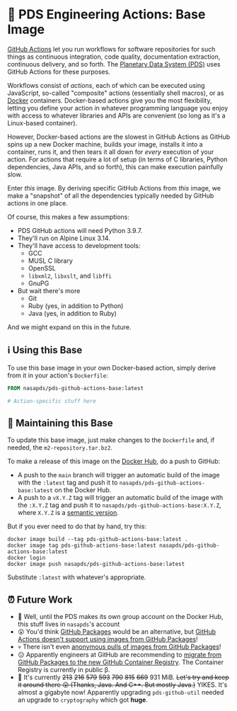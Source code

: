 # 🌄 PDS Engineering Actions: Base Image


[GitHub Actions](https://github.com/features/actions) let you run workflows for software repositories for such things as continuous integration, code quality, documentation extraction, continuous delivery, and so forth. The [Planetary Data System (PDS)](https://pds.nasa.gov/) uses GitHub Actions for these purposes.

Workflows consist of _actions_, each of which can be executed using JavaScript, so-called "composite" actions (essentially shell macros), or as [Docker](https://www.docker.com/) containers. Docker-based actions give you the most flexibility, letting you define your action in whatever programming language you enjoy with access to whatever libraries and APIs are convenient (so long as it's a Linux-based container).

However, Docker-based actions are the slowest in GitHub Actions as GitHub spins up a new Docker machine, builds your image, installs it into a container, runs it, and then tears it all down for _every_ execution of your action. For actions that require a lot of setup (in terms of C libraries, Python dependencies, Java APIs, and so forth), this can make execution painfully slow.

Enter _this_ image. By deriving specific GitHub Actions from _this_ image, we make a "snapshot" of all the dependencies typically needed by GitHub actions in one place.

Of course, this makes a few assumptions:

- PDS GitHub actions will need Python 3.9.7.
- They'll run on Alpine Linux 3.14.
- They'll have access to development tools:
  - GCC
  - MUSL C library
  - OpenSSL
  - `libxml2`, `libxslt`, and `libffi`
  - GnuPG
- But wait there's more
  - Git
  - Ruby (yes, in addition to Python)
  - Java (yes, in addition to Ruby)

And we might expand on this in the future.


## ℹ️ Using this Base

To use this base image in your own Docker-based action, simply derive from it in your action's `Dockerfile`:

```Dockerfile
FROM nasapds/pds-github-actions-base:latest

# Action-specific stuff here
```


## 🔧 Maintaining this Base

To update this base image, just make changes to the `Dockerfile` and, if needed, the `m2-repository.tar.bz2`.

To make a release of this image on the [Docker Hub](https://hub.docker.com/), do a push to GitHub:

- A push to the `main` branch will trigger an automatic build of the image with the `:latest` tag and push it to `nasapds/pds-github-actions-base:latest` on the Docker Hub.
- A push to a `vX.Y.Z` tag will trigger an automatic build of the image with the `:X.Y.Z` tag and push it to `nasapds/pds-github-actions-base:X.Y.Z`, where `X.Y.Z` is a [semantic version](https://www.semver.org/).

But if you ever need to do that by hand, try this:

```console
docker image build --tag pds-github-actions-base:latest .
docker image tag pds-github-actions-base:latest nasapds/pds-github-actions-base:latest
docker login
docker image push nasapds/pds-github-actions-base:latest
```

Substitute `:latest` with whatever's appropriate.


## ⏰ Future Work

- 🤡 Well, until the PDS makes its own group account on the Docker Hub, this stuff lives in `nasapds`'s account
- 😮 You'd think [GitHub Packages](https://github.com/features/packages) would be an alternative, but [GitHub Actions doesn't support using images from GitHub Packages](https://github.community/t/use-docker-image-from-github-packages-as-container/118709)!
- 💀 There isn't even [anonymous pulls of images from GitHub Packages](https://github.community/t/make-it-possible-to-pull-docker-images-anonymously-from-github-package-registry/16677)!
- 😑 Apparently engineers at GitHub are recommending to [migrate from GitHub Packages to the new GitHub Container Registry](https://docs.github.com/en/packages/getting-started-with-github-container-registry/migrating-to-github-container-registry-for-docker-images). The Container Registry is currently in public β.
- 💽 It's currently ~~213~~ ~~216~~ ~~579~~ ~~593~~ ~~790~~ ~~815~~ ~~669~~ 931
 MiB. ~~Let's try and keep it around there 😲 (Thanks, Java. And C++. But mostly Java.)~~ YIKES. It's almost a gigabyte now! Apparently upgrading `pds-github-util` needed an upgrade to `cryptography` which got **huge**.
